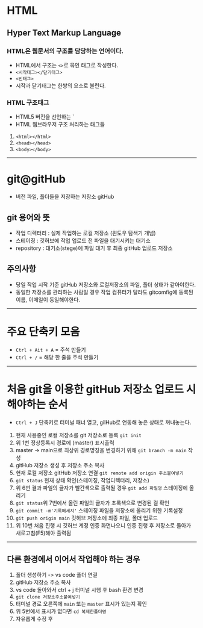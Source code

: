 # HTML
## Hyper Text Markup Language
### HTML은 웹문서의 구조를 담당하는 언어이다.
* HTML에서 구조는 `<>`로 묶인 태그로 작성한다. 
* `<시작태그></닫기태그>`
* `<빈태그>`
* 시작과 닫기태그는 한쌍의 요소로 불린다.
### HTML 구조태그
* HTML5 버전을 선언하는 `<!doctype html>
* HTML 웹브라우저 구조 처리하는 태그들
1. `<html></html>`
2. `<head></head>`
3. `<body></body>`
----
# git@gitHub
* 버전 파일, 폴더들을 저장하는 저장소 gitHub
## git 용어와 뜻
* 작업 디렉터리 : 실제 작업하는 로컬 저장소 (윈도우 탐색기 개넘)
* 스테이징 : 깃허브에 작업 업로드 전 파일을 대기시키는 대기소
* repository : 대기소(stege)에 파일 대기 후 최종 gitHub 업로드 저장소
## 주의사항
* 당일 작업 시작 기준 gitHub 저장소와 로컬저장소의 파일, 폴더 상태가 같아야한다.
* 동일한 저장소를 관리하는 사람일 경우 작업 컴퓨터가 달라도 gitcomfig에 동록된 이름, 이메일이 동일해야한다.
----
# 주요 단축키 모음
* `Ctrl + Ait + A` = 주석 만들기
* `Ctrl + /` = 해당 한 줄을 주석 만들기
----
# 처음 git을 이용한 gitHub 저장소 업로드 시 해야하는 순서
* `Ctrl + J` 단축키로 터미널 패너 열고, gilHub로 연동해 놓은 상태로 꺼내놓는다.
1. 현재 사용중인 로컬 저장소를 git 저장소로 등록 `git init`
2. 위 1번 정상등록시 경로에 (master) 표시출력
3. master -> main으로 최상위 경로명칭을 변경하기 위해 `git branch -m main` 작성
4. gitHub 저장소 생성 후 저장소 주소 복사 
5. 현재 로컬 저장소 gitHub 저장소 연결 `git remote add origin 주소붙여넣기`
6. `git status` 현재 상태 확인(스테이징, 작업디렉터리, 저장소)
7. 위 6번 결과 파일의 글자가 빨간색으로 출력될 경우 `git add 파일명` 스테이징에 올리기
8. `git status`위 7번에서 올린 파일의 글자가 초록색으로 변경된 걸 확인
9. `git commit -m'기록메세지'` 스테이징 파일을 저장소에 올리기 위한 기록설정
10. `git push origin main` 깃허브 저장소에 최종 파일, 폴더 업로드 
11. 위 10번 처음 진행 시 깃허브 계정 인증 화면나오니 인증 진행 후 저장소로 돌아가 새로고침(F5)해야 출력됨
----
## 다른 환경에서 이어서 작업해야 하는 경우
1. 폴더 생성하기 -> vs code 폴더 연결
2. gitHub 저장소 주소 복사
3. vs code 돌아와서 ctrl + j 터미널 시행 후 bash 환경 변경
4. `git clone 저장소주소붙여넣기`
5. 터미널 경로 오른쪽에 `main` 또는 `master` 표시가 있는지 확인
6. 위 5번에서 표시가 없다면 `cd 복제한폴더명`
7. 자유롭게 수정 후 